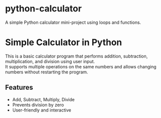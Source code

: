 # python-calculator
A simple Python calculator mini-project using loops and functions.
# Simple Calculator in Python

This is a basic calculator program that performs addition, subtraction, multiplication, and division using user input.  
It supports multiple operations on the same numbers and allows changing numbers without restarting the program.

## Features
- Add, Subtract, Multiply, Divide
- Prevents division by zero
- User-friendly and interactive
